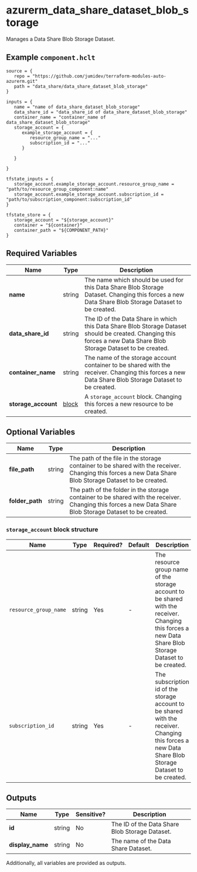 # azurerm_data_share_dataset_blob_storage

Manages a Data Share Blob Storage Dataset.

## Example `component.hclt`

```hcl
source = {
   repo = "https://github.com/jumidev/terraform-modules-auto-azurerm.git" 
   path = "data_share/data_share_dataset_blob_storage" 
}

inputs = {
   name = "name of data_share_dataset_blob_storage" 
   data_share_id = "data_share_id of data_share_dataset_blob_storage" 
   container_name = "container_name of data_share_dataset_blob_storage" 
   storage_account = {
      example_storage_account = {
         resource_group_name = "..."   
         subscription_id = "..."   
      }
  
   }
 
}

tfstate_inputs = {
   storage_account.example_storage_account.resource_group_name = "path/to/resource_group_component:name" 
   storage_account.example_storage_account.subscription_id = "path/to/subscription_component:subscription_id" 
}

tfstate_store = {
   storage_account = "${storage_account}" 
   container = "${container}" 
   container_path = "${COMPONENT_PATH}" 
}

```

## Required Variables

| Name | Type |  Description |
| ---- | --------- |  ----------- |
| **name** | string |  The name which should be used for this Data Share Blob Storage Dataset. Changing this forces a new Data Share Blob Storage Dataset to be created. | 
| **data_share_id** | string |  The ID of the Data Share in which this Data Share Blob Storage Dataset should be created. Changing this forces a new Data Share Blob Storage Dataset to be created. | 
| **container_name** | string |  The name of the storage account container to be shared with the receiver. Changing this forces a new Data Share Blob Storage Dataset to be created. | 
| **storage_account** | [block](#storage_account-block-structure) |  A `storage_account` block. Changing this forces a new resource to be created. | 

## Optional Variables

| Name | Type |  Description |
| ---- | --------- |  ----------- |
| **file_path** | string |  The path of the file in the storage container to be shared with the receiver. Changing this forces a new Data Share Blob Storage Dataset to be created. | 
| **folder_path** | string |  The path of the folder in the storage container to be shared with the receiver. Changing this forces a new Data Share Blob Storage Dataset to be created. | 

### `storage_account` block structure

| Name | Type | Required? | Default | Description |
| ---- | ---- | --------- | ------- | ----------- |
| `resource_group_name` | string | Yes | - | The resource group name of the storage account to be shared with the receiver. Changing this forces a new Data Share Blob Storage Dataset to be created. |
| `subscription_id` | string | Yes | - | The subscription id of the storage account to be shared with the receiver. Changing this forces a new Data Share Blob Storage Dataset to be created. |



## Outputs

| Name | Type | Sensitive? | Description |
| ---- | ---- | --------- | --------- |
| **id** | string | No  | The ID of the Data Share Blob Storage Dataset. | 
| **display_name** | string | No  | The name of the Data Share Dataset. | 

Additionally, all variables are provided as outputs.
